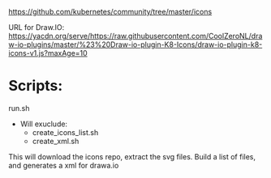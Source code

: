https://github.com/kubernetes/community/tree/master/icons

URL for Draw.IO: https://yacdn.org/serve/https://raw.githubusercontent.com/CoolZeroNL/draw-io-plugins/master/%23%20Draw-io-plugin-K8-Icons/draw-io-plugin-k8-icons-v1.js?maxAge=10


# Scripts:
run.sh

- Will exuclude: 
    - create_icons_list.sh
    - create_xml.sh
    

This will download the icons repo, extract the svg files. Build a list of files, and generates a xml for drawa.io